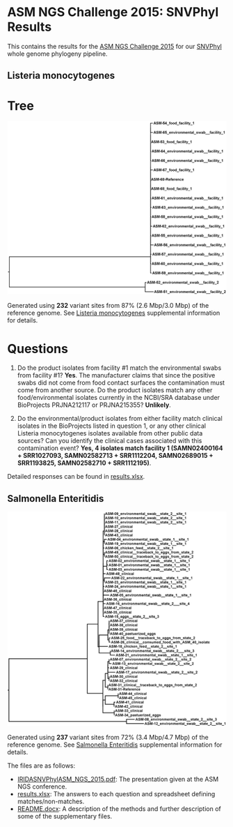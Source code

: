 ASM NGS Challenge 2015: SNVPhyl Results
=======================================

This contains the results for the [ASM NGS Challenge 2015](https://github.com/katholt/NGSchallenge) for our [SNVPhyl](http://snvphyl.readthedocs.org/) whole genome phylogeny pipeline.

Listeria monocytogenes
----------------------

# Tree

[![lm-phylo][]][lm-phylo]

Generated using **232** variant sites from 87% (2.6 Mbp/3.0 Mbp) of the reference genome.  See [Listeria monocytogenes][] supplemental information for details.

# Questions

1. Do the product isolates from facility #1 match the environmental swabs from facility #1? **Yes**.  The manufacturer claims that since the positive swabs did not come from food contact surfaces the contamination must come from another source. Do the product isolates match any other food/environmental isolates currently in the NCBI/SRA database under BioProjects PRJNA212117 or PRJNA215355? **Unlikely**.

2. Do the environmental/product isolates from either facility match clinical isolates in the BioProjects listed in question 1, or any other clinical Listeria monocytogenes isolates available from other public data sources?  Can you identify the clinical cases associated with this contamination event?  **Yes, 4 isolates match facility 1 (SAMN02400164 + SRR1027093, SAMN02582713 + SRR1112204, SAMN02689015 + SRR1193825, SAMN02582710 + SRR1112195)**.

Detailed responses can be found in [results.xlsx][].

Salmonella Enteritidis
----------------------

[![se-phylo][]][se-phylo]

Generated using **237** variant sites from 72% (3.4 Mbp/4.7 Mbp) of the reference genome.  See [Salmonella Enteritidis][] supplemental information for details.

The files are as follows:

* [IRIDASNVPhylASM_NGS_2015.pdf](IRIDASNVPhylASM_NGS_2015.pdf): The presentation given at the ASM NGS conference.
* [results.xlsx](results.xlsx): The answers to each question and spreadsheet defining matches/non-matches.
* [README.docx](README.docx):  A description of the methods and further description of some of the supplementary files.

[results.xlsx]: results.xlsx
[Listeria monocytogenes]: Listeria_supplemental/results/LM_ASM-68_Cov10_RM_PHAST/
[Salmonella Enteritidis]: Salmonella_supplemental/results/SE_ASM-31_Cov10_RM_ASM-20_RM_PHAST/
[lm-phylo]: images/lm-phylo.png
[se-phylo]: images/se-phylo.png
